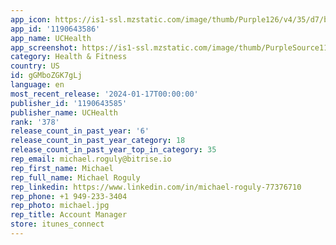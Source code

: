 ```yaml
---
app_icon: https://is1-ssl.mzstatic.com/image/thumb/Purple126/v4/35/d7/bf/35d7bfe3-c00d-e01f-ddb5-a882139c7679/AppIcon-1x_U007emarketing-0-7-0-0-GLES2_U002c0-85-220.jpeg/1024x1024bb.png
app_id: '1190643586'
app_name: UCHealth
app_screenshot: https://is1-ssl.mzstatic.com/image/thumb/PurpleSource112/v4/2f/0d/47/2f0d47c0-582f-526c-da47-3a45ba558e7b/2f687437-c37a-499a-b285-f06ee0768eea_Home.png/1242x2688bb.png
category: Health & Fitness
country: US
id: gGMboZGK7gLj
language: en
most_recent_release: '2024-01-17T00:00:00'
publisher_id: '1190643585'
publisher_name: UCHealth
rank: '378'
release_count_in_past_year: '6'
release_count_in_past_year_category: 18
release_count_in_past_year_top_in_category: 35
rep_email: michael.roguly@bitrise.io
rep_first_name: Michael
rep_full_name: Michael Roguly
rep_linkedin: https://www.linkedin.com/in/michael-roguly-77376710
rep_phone: +1 949-233-3404
rep_photo: michael.jpg
rep_title: Account Manager
store: itunes_connect
---
```

